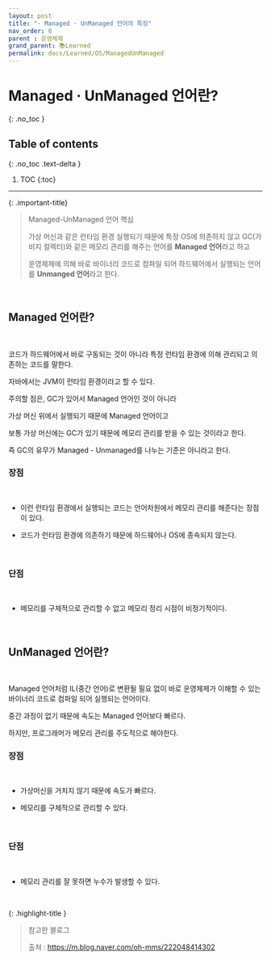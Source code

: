 ```yaml
---
layout: post
title: "· Managed · UnManaged 언어의 특징"
nav_order: 8
parent : 운영체제
grand_parent: 📚Learned
permalink: docs/Learned/OS/ManagedUnManaged
---
```


# Managed · UnManaged 언어란?
{: .no_toc }

## Table of contents
{: .no_toc .text-delta }

1. TOC
{:toc}

---


{: .important-title}
> Managed-UnManaged 언어 핵심
>
> 가상 머신과 같은 런타임 환경 실행되기 때문에 특정 OS에 의존하지 않고 GC(가비지 컬렉터)와 같은 메모리 관리를 해주는 언어를 **Managed 언어**라고 하고
>
> 운영체제에 의해 바로 바이너리 코드로 컴파일 되어 하드웨어에서 실행되는 언어를 **Unmanged 언어**라고 한다.

<br>


## Managed 언어란?

<br>

코드가 하드웨어에서 바로 구동되는 것이 아니라 특정 런타임 환경에 의해 관리되고 의존하는 코드를 말한다.

자바에서는 JVM이 런타임 환경이라고 할 수 있다.

주의할 점은, GC가 있어서 Managed 언어인 것이 아니라

가상 머신 위에서 실행되기 때문에 Managed 언어이고

보통 가상 머신에는 GC가 있기 때문에 메모리 관리를 받을 수 있는 것이라고 한다.

즉 GC의 유무가 Managed - Unmanaged를 나누는 기준은 아니라고 한다.



### 장점

<br>

- 이런 런타임 환경에서 실행되는 코드는 언어차원에서 메모리 관리를 해준다는 장점이 있다.

- 코드가 런타임 환경에 의존하기 때문에 하드웨어나 OS에 종속되지 않는다.

<br>

### 단점

<br>

- 메모리를 구체적으로 관리할 수 없고 메모리 정리 시점이 비정기적이다.


<br>

## UnManaged 언어란?

<br>

Managed 언어처럼 IL(중간 언어)로 변환될 필요 없이 바로 운영체제가 이해할 수 있는 바이너리 코드로 컴파일 되어 실행되는 언어이다.

중간 과정이 없기 때문에 속도는 Managed 언어보다 빠르다.

하지만, 프로그래머가 메모리 관리를 주도적으로 해야한다.



### 장점

<br>

- 가상머신을 거치지 않기 때문에 속도가 빠르다.

- 메모리를 구체적으로 관리할 수 있다.

<br>

### 단점

<br>

- 메모리 관리를 잘 못하면 누수가 발생할 수 있다.

<br>


{: .highlight-title }
> 참고한 블로그
>
> 출처 : https://m.blog.naver.com/oh-mms/222048414302